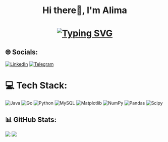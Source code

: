 <h1 align="center">Hi there👋, I'm Alima</h1>

<h1 align="center">
  <a href="https://git.io/typing-svg"><img src="https://readme-typing-svg.demolab.com?font=Fira+Code&size=25&duration=3000&pause=1000&color=F5B3F7&vCenter=true&random=false&width=435&lines=+++ + ++  +currently+studying+at+SDU" alt="Typing SVG" /></a>
</h1>

## 🌐 Socials:
[![LinkedIn](https://img.shields.io/badge/LinkedIn-0077B5?style=for-the-badge&logo=linkedin&logoColor=white)](https://linkedin.com/in/https://www.linkedin.com/in/alima-bekbossynova-0378992aa/) 
[![Telegram](https://img.shields.io/badge/Telegram-2CA5E0?style=for-the-badge&logo=telegram&logoColor=white)](https://t.me/ntvlbl)

# 💻 Tech Stack:
![Java](https://img.shields.io/badge/java-%23ED8B00.svg?style=for-the-badge&logo=openjdk&logoColor=white) ![Go](https://img.shields.io/badge/go-%2300ADD8.svg?style=for-the-badge&logo=go&logoColor=white) ![Python](https://img.shields.io/badge/python-3670A0?style=for-the-badge&logo=python&logoColor=ffdd54) ![MySQL](https://img.shields.io/badge/mysql-4479A1.svg?style=for-the-badge&logo=mysql&logoColor=white) ![Matplotlib](https://img.shields.io/badge/Matplotlib-%23ffffff.svg?style=for-the-badge&logo=Matplotlib&logoColor=black) ![NumPy](https://img.shields.io/badge/numpy-%23013243.svg?style=for-the-badge&logo=numpy&logoColor=white) ![Pandas](https://img.shields.io/badge/pandas-%23150458.svg?style=for-the-badge&logo=pandas&logoColor=white) ![Scipy](https://img.shields.io/badge/SciPy-%230C55A5.svg?style=for-the-badge&logo=scipy&logoColor=%white)

## 📊 GitHub Stats:
![](https://github-readme-streak-stats.herokuapp.com/?user=allwsaa&theme=bear&hide_border=false)
![](https://github-readme-stats.vercel.app/api/top-langs/?username=allwsaa&theme=bear&hide_border=false&include_all_commits=false&count_private=true&layout=compact)

